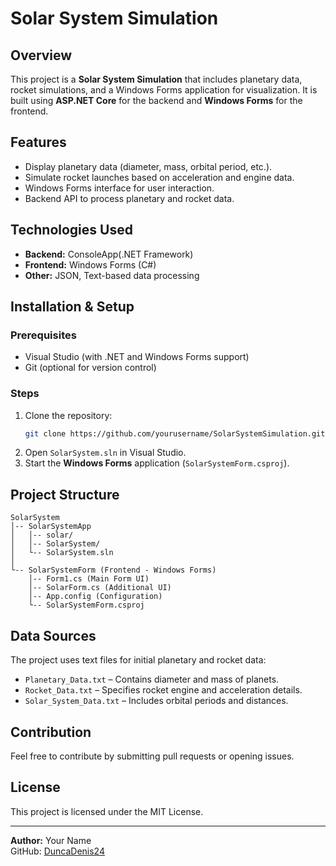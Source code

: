 # Solar System Simulation

## Overview
This project is a **Solar System Simulation** that includes planetary data, rocket simulations, and a Windows Forms application for visualization. It is built using **ASP.NET Core** for the backend and **Windows Forms** for the frontend.

## Features
- Display planetary data (diameter, mass, orbital period, etc.).
- Simulate rocket launches based on acceleration and engine data.
- Windows Forms interface for user interaction.
- Backend API to process planetary and rocket data.

## Technologies Used
- **Backend:** ConsoleApp(.NET Framework)
- **Frontend:** Windows Forms (C#)
- **Other:** JSON, Text-based data processing

## Installation & Setup
### Prerequisites
- Visual Studio (with .NET and Windows Forms support)
- Git (optional for version control)

### Steps
1. Clone the repository:
   ```sh
   git clone https://github.com/yourusername/SolarSystemSimulation.git
   ```
2. Open `SolarSystem.sln` in Visual Studio.
3. Start the **Windows Forms** application (`SolarSystemForm.csproj`).

## Project Structure
```
SolarSystem
│-- SolarSystemApp
│   │-- solar/
│   │-- SolarSystem/
│   └-- SolarSystem.sln
│
└-- SolarSystemForm (Frontend - Windows Forms)
    │-- Form1.cs (Main Form UI)
    │-- SolarForm.cs (Additional UI)
    │-- App.config (Configuration)
    └-- SolarSystemForm.csproj
```

## Data Sources
The project uses text files for initial planetary and rocket data:
- `Planetary_Data.txt` – Contains diameter and mass of planets.
- `Rocket_Data.txt` – Specifies rocket engine and acceleration details.
- `Solar_System_Data.txt` – Includes orbital periods and distances.

## Contribution
Feel free to contribute by submitting pull requests or opening issues.

## License
This project is licensed under the MIT License.

---
**Author:** Your Name  
GitHub: [DuncaDenis24](https://github.com/DuncaDenis24)

